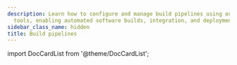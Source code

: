 ```yaml
---
description: Learn how to configure and manage build pipelines using our platform's
  tools, enabling automated software builds, integration, and deployment processes.
sidebar_class_name: hidden
title: Build pipelines
---
```

import DocCardList from '@theme/DocCardList';

<DocCardList />
